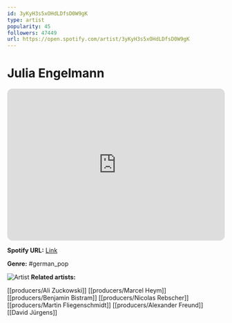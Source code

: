 ```yaml
---
id: 3yKyH3s5xOHdLDfsD0W9gK
type: artist
popularity: 45
followers: 47449
url: https://open.spotify.com/artist/3yKyH3s5xOHdLDfsD0W9gK
---
```

# Julia Engelmann

<iframe style="border-radius:12px" src="https://open.spotify.com/embed/artist/3yKyH3s5xOHdLDfsD0W9gK" width="100%" height="352" frameBorder="0" allowfullscreen="" allow="autoplay; clipboard-write; encrypted-media; fullscreen; picture-in-picture" loading="lazy"></iframe>

**Spotify URL:** [Link](https://open.spotify.com/artist/3yKyH3s5xOHdLDfsD0W9gK)

**Genre:**  #german_pop

![Artist](https://i.scdn.co/image/ab6761610000e5eb618ce93c4485bef8fb279314)
**Related artists:**

[[producers/Ali Zuckowski]]
[[producers/Marcel Heym]]
[[producers/Benjamin Bistram]]
[[producers/Nicolas Rebscher]]
[[producers/Martin Fliegenschmidt]]
[[producers/Alexander Freund]]
[[David Jürgens]]
